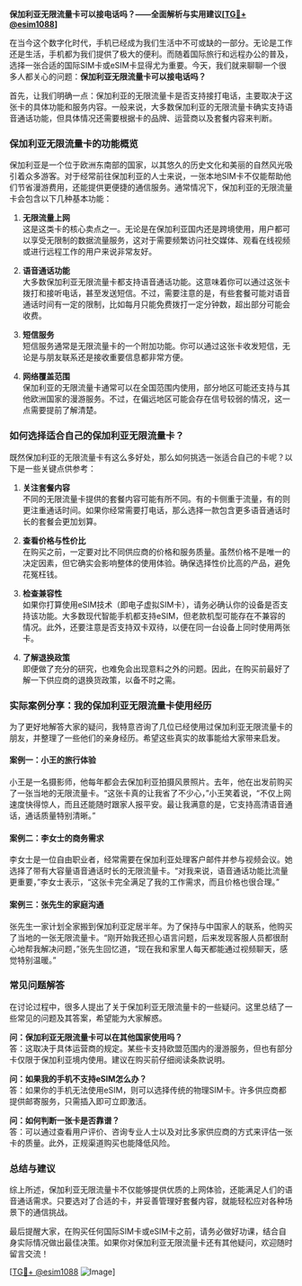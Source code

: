 **保加利亚无限流量卡可以接电话吗？——全面解析与实用建议[[TG💪+ @esim1088](https://t.me/s/esim1088)]**

在当今这个数字化时代，手机已经成为我们生活中不可或缺的一部分。无论是工作还是生活，手机都为我们提供了极大的便利。而随着国际旅行和远程办公的普及，选择一张合适的国际SIM卡或eSIM卡显得尤为重要。今天，我们就来聊聊一个很多人都关心的问题：**保加利亚无限流量卡可以接电话吗？**

首先，让我们明确一点：保加利亚的无限流量卡是否支持接打电话，主要取决于这张卡的具体功能和服务内容。一般来说，大多数保加利亚的无限流量卡确实支持语音通话功能，但具体情况还需要根据卡的品牌、运营商以及套餐内容来判断。

### **保加利亚无限流量卡的功能概览**

保加利亚是一个位于欧洲东南部的国家，以其悠久的历史文化和美丽的自然风光吸引着众多游客。对于经常前往保加利亚的人士来说，一张本地SIM卡不仅能帮助他们节省漫游费用，还能提供更便捷的通信服务。通常情况下，保加利亚的无限流量卡会包含以下几种基本功能：

1. **无限流量上网**  
   这是这类卡的核心卖点之一。无论是在保加利亚国内还是跨境使用，用户都可以享受无限制的数据流量服务，这对于需要频繁访问社交媒体、观看在线视频或进行远程工作的用户来说非常友好。

2. **语音通话功能**  
   大多数保加利亚无限流量卡都支持语音通话功能。这意味着你可以通过这张卡拨打和接听电话，甚至发送短信。不过，需要注意的是，有些套餐可能对语音通话时间有一定的限制，比如每月只能免费拨打一定分钟数，超出部分可能会收费。

3. **短信服务**  
   短信服务通常是无限流量卡的一个附加功能。你可以通过这张卡收发短信，无论是与朋友联系还是接收重要信息都非常方便。

4. **网络覆盖范围**  
   保加利亚的无限流量卡通常可以在全国范围内使用，部分地区可能还支持与其他欧洲国家的漫游服务。不过，在偏远地区可能会存在信号较弱的情况，这一点需要提前了解清楚。

### **如何选择适合自己的保加利亚无限流量卡？**

既然保加利亚的无限流量卡有这么多好处，那么如何挑选一张适合自己的卡呢？以下是一些关键点供参考：

1. **关注套餐内容**  
   不同的无限流量卡提供的套餐内容可能有所不同。有的卡侧重于流量，有的则更注重通话时间。如果你经常需要打电话，那么选择一款包含更多语音通话时长的套餐会更加划算。

2. **查看价格与性价比**  
   在购买之前，一定要对比不同供应商的价格和服务质量。虽然价格不是唯一的决定因素，但它确实会影响整体的使用体验。确保选择性价比高的产品，避免花冤枉钱。

3. **检查兼容性**  
   如果你打算使用eSIM技术（即电子虚拟SIM卡），请务必确认你的设备是否支持该功能。大多数现代智能手机都支持eSIM，但老款机型可能存在不兼容的情况。此外，还要注意是否支持双卡双待，以便在同一台设备上同时使用两张卡。

4. **了解退换政策**  
   即便做了充分的研究，也难免会出现意料之外的问题。因此，在购买前最好了解一下供应商的退换货政策，以备不时之需。

### **实际案例分享：我的保加利亚无限流量卡使用经历**

为了更好地解答大家的疑问，我特意咨询了几位已经使用过保加利亚无限流量卡的朋友，并整理了一些他们的亲身经历。希望这些真实的故事能给大家带来启发。

#### **案例一：小王的旅行体验**
小王是一名摄影师，他每年都会去保加利亚拍摄风景照片。去年，他在出发前购买了一张当地的无限流量卡。“这张卡真的让我省了不少心，”小王笑着说，“不仅上网速度快得惊人，而且还能随时跟家人报平安。最让我满意的是，它支持高清语音通话，通话质量特别清晰。”

#### **案例二：李女士的商务需求**
李女士是一位自由职业者，经常需要在保加利亚处理客户邮件并参与视频会议。她选择了带有大容量语音通话时长的无限流量卡。“对我来说，语音通话功能比流量更重要，”李女士表示，“这张卡完全满足了我的工作需求，而且价格也很合理。”

#### **案例三：张先生的家庭沟通**
张先生一家计划全家搬到保加利亚定居半年。为了保持与中国家人的联系，他购买了当地的一张无限流量卡。“刚开始我还担心语言问题，后来发现客服人员都很耐心地帮我解决问题，”张先生回忆道，“现在我和家里人每天都能通过视频聊天，感觉特别温暖。”

### **常见问题解答**

在讨论过程中，很多人提出了关于保加利亚无限流量卡的一些疑问。这里总结了一些常见的问题及其答案，希望能为大家解惑。

**问：保加利亚无限流量卡可以在其他国家使用吗？**  
答：这取决于具体运营商的规定。某些卡支持欧盟范围内的漫游服务，但也有部分卡仅限于保加利亚境内使用。建议在购买前仔细阅读条款说明。

**问：如果我的手机不支持eSIM怎么办？**  
答：如果你的手机无法使用eSIM，则可以选择传统的物理SIM卡。许多供应商都提供邮寄服务，只需插入即可立即激活。

**问：如何判断一张卡是否靠谱？**  
答：可以通过查看用户评价、咨询专业人士以及对比多家供应商的方式来评估一张卡的质量。此外，正规渠道购买也能降低风险。

### **总结与建议**

综上所述，保加利亚无限流量卡不仅能够提供优质的上网体验，还能满足人们的语音通话需求。只要选对了合适的卡，并妥善管理好套餐内容，就能轻松应对各种场景下的通信挑战。

最后提醒大家，在购买任何国际SIM卡或eSIM卡之前，请务必做好功课，结合自身实际情况做出最佳决策。如果你对保加利亚无限流量卡还有其他疑问，欢迎随时留言交流！

[[TG💪+ @esim1088](https://t.me/s/esim1088) ![Image](https://i.postimg.cc/4NQfJmqS/Snipaste-2025-05-13-00-14-12.png)]